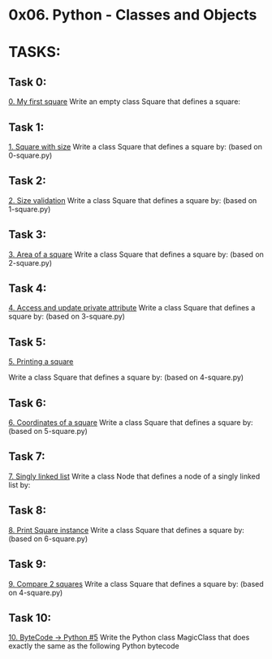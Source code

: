 # 0x06. Python - Classes and Objects

# TASKS:
## Task 0:
[0. My first square](0-square.py)
Write an empty class Square that defines a square:

## Task 1:
[1. Square with size](1-square.py)
Write a class Square that defines a square by: (based on 0-square.py)

## Task 2:
[2. Size validation](2-square.py)
Write a class Square that defines a square by: (based on 1-square.py)

## Task 3:
[3. Area of a square](3-square.py)
Write a class Square that defines a square by: (based on 2-square.py)

## Task 4:
[4. Access and update private attribute](4-square.py)
Write a class Square that defines a square by: (based on 3-square.py)

## Task 5:
[5. Printing a square](5-square.py)

Write a class Square that defines a square by: (based on 4-square.py)

## Task 6:
[6. Coordinates of a square](6-square.py)
Write a class Square that defines a square by: (based on 5-square.py)

## Task 7:
[7. Singly linked list](100-singly_linked_list.py)
Write a class Node that defines a node of a singly linked list by:

## Task 8:
[8. Print Square instance](101-square.py)
Write a class Square that defines a square by: (based on 6-square.py)

## Task 9:
[9. Compare 2 squares](102-square.py)
Write a class Square that defines a square by: (based on 4-square.py)

## Task 10:
[10. ByteCode -> Python #5](103-magic_class.py)
Write the Python class MagicClass that does exactly the same as the following Python bytecode
